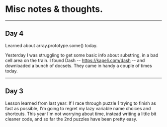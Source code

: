 # Misc notes & thoughts.

---
## Day 4

Learned about array.prototype.some() today.

Yesterday I was struggling to get some basic info about substring, in a bad cell area on the train. I found Dash -- https://kapeli.com/dash -- and downloaded a bunch of docsets. They came in handy a couple of times today.

---
## Day 3

Lesson learned from last year: If I race through puzzle 1 trying to finish as fast as possible, I'm going to regret my lazy variable name choices and shortcuts. This year I'm not worrying about time, instead writing a little bit cleaner code, and so far the 2nd puzzles have been pretty easy.
